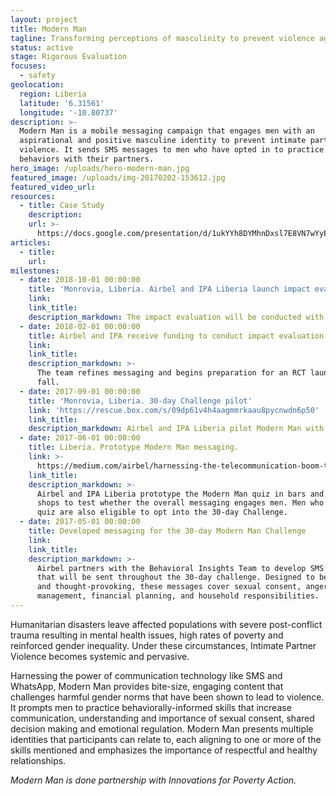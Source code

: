 ```yaml
---
layout: project
title: Modern Man
tagline: Transforming perceptions of masculinity to prevent violence against women
status: active
stage: Rigorous Evaluation
focuses:
  - safety
geolocation:
  region: Liberia
  latitude: '6.31561'
  longitude: '-10.80737'
description: >-
  Modern Man is a mobile messaging campaign that engages men with an
  aspirational and positive masculine identity to prevent intimate partner
  violence. It sends SMS messages to men who have opted in to practice positive
  behaviors with their partners.
hero_image: /uploads/hero-modern-man.jpg
featured_image: /uploads/img-20170202-153612.jpg
featured_video_url:
resources:
  - title: Case Study
    description:
    url: >-
      https://docs.google.com/presentation/d/1ukYYh8DYMhnDxsl7E8VN7wYyEARJeYUOXGydJ5fDxQw/edit?usp=sharing
articles:
  - title:
    url:
milestones:
  - date: 2018-10-01 00:00:00
    title: 'Monrovia, Liberia. Airbel and IPA Liberia launch impact evaluation'
    link:
    link_title:
    description_markdown: The impact evaluation will be conducted with 600 men.
  - date: 2018-02-01 00:00:00
    title: Airbel and IPA receive funding to conduct impact evaluation
    link:
    link_title:
    description_markdown: >-
      The team refines messaging and begins preparation for an RCT launch in the
      fall.
  - date: 2017-09-01 00:00:00
    title: 'Monrovia, Liberia. 30-day Challenge pilot'
    link: 'https://rescue.box.com/s/09dp61v4h4aagmmrkaau8pycnwdn6p50'
    link_title:
    description_markdown: Airbel and IPA Liberia pilot Modern Man with 116 men in Monrovia.
  - date: 2017-06-01 00:00:00
    title: Liberia. Prototype Modern Man messaging.
    link: >-
      https://medium.com/airbel/harnessing-the-telecommunication-boom-to-reduce-partner-violence-bb5343c50964
    link_title:
    description_markdown: >-
      Airbel and IPA Liberia prototype the Modern Man quiz in bars and coffee
      shops to test whether the overall messaging engages men. Men who take this
      quiz are also eligible to opt into the 30-day Challenge.
  - date: 2017-05-01 00:00:00
    title: Developed messaging for the 30-day Modern Man Challenge
    link:
    link_title:
    description_markdown: >-
      Airbel partners with the Behavioral Insights Team to develop SMS messages
      that will be sent throughout the 30-day challenge. Designed to be both fun
      and thought-provoking, these messages cover sexual consent, anger
      management, financial planning, and household responsibilities.
---
```


Humanitarian disasters leave affected populations with severe post-conflict trauma resulting in mental health issues, high rates of poverty and reinforced gender inequality. Under these circumstances, Intimate Partner Violence becomes systemic and pervasive.

Harnessing the power of communication technology like SMS and WhatsApp, Modern Man provides bite-size, engaging content that challenges harmful gender norms that have been shown to lead to violence. It prompts men to practice behaviorally-informed skills that increase communication, understanding and importance of sexual consent, shared decision making and emotional regulation. Modern Man presents multiple identities that participants can relate to, each aligning to one or more of the skills mentioned and emphasizes the importance of respectful and healthy relationships.

*Modern Man is done partnership with Innovations for Poverty Action.*